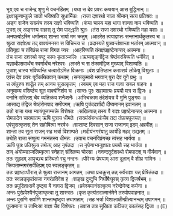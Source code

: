 

  
भूय;एव च राजेन्द्र शृणु मे वचनंहितम् ।यथा स देव प्रवरः कथयाम् आस बुद्धिमान्  ॥   
इक्ष्वाकूणाम्कुले जातो भविष्यति सुधार्मिकः ।राजा दशरथो नान्ना श्रीमान् सत्य प्रतिश्रवः  ॥   
अङ्ग राजेन सख्यंच तस्य राज्ञो भविष्यति ।कंया चास्य महा भागा शान्ता नाम भविष्यति  ॥   
पुत्रस् त्व् अङ्गस्य राज्ञस् तु रोम पाद;इति श्रुतः ।तंस राजा दशरथो गमिष्यति महा यशाः  ॥   
अनपत्योऽस्मि धर्मात्मञ् शान्ता भार्या मम क्रतुम् ।आहरेत त्वयाज्ञप्तः सन्तानार्थंकुलस्य च  ॥   
श्रुत्वा राज्ञोऽथ तद् वाक्यंमनसा स विचिन्त्य च ।प्रदास्यते पुत्रवन्तंशान्ता भर्तारम् आत्मवान्  ॥   
प्रतिगृह्य च तंविप्रंस राजा विगत ज्वरः ।आहरिष्यति तंयज्ञंप्रहृष्टेनान्तर् आत्मना  ॥   
तंच राजा दशरथो यष्टु कामः कृताञ्जलिः ।ऋष्यशृङ्गंद्विज श्रेष्ठंवरयिष्यति धर्मवित्  ॥   
यज्ञार्थंप्रसवार्थंच स्वर्गार्थंच नरेश्वरः ।लभते च स तंकामंद्विज मुख्याद् विशाम्पतिः  ॥   
पुत्राश् चास्य भविष्यन्ति चत्वारोऽमित विक्रमाः ।वंश प्रतिष्ठान कराःसर्व लोकेषु विश्रुताः  ॥   
एवंस देव प्रवरः पूर्वंकथितवान् कथाम् ।सनत्कुमारो भगवान् पुरा देव युगे प्रभुः  ॥   
स त्वंपुरुष शार्दूल तम् आनय सुसत्कृतम् ।स्वयम् एव महा राज गत्वा सबल वाहनः  ॥   
अनुमाम्य वसिष्ठंच सूत वाक्यंनिशंय च ।सान्तः पुरः सहामात्यः प्रययौ यत्र स द्विजः  ॥   
वनानि सरितश् चैव व्यतिक्रंय शनैःशनैः ।अभिचक्राम तंदेशंयत्र वै मुनि पुङ्गवः  ॥   
आसाद्य तंद्विज श्रेष्ठंरोमपाद समीपगम् ।ऋषि पुत्रंददर्शादौ दीप्यमानम् इवानलम्  ॥   
ततो राजा यथा म्यायंपूजाम्चक्रे विशेषतः ।सखित्वात् तस्य वै राज्ञः प्रहृष्टेनान्तर् आत्मना  ॥   
रोमपादेन चाख्यातम् ऋषि पुत्राय धीमते ।सख्यंसंबन्धकंचैव तदा तंप्रत्यपूजयत्  ॥   
एवंसुसत्कृतस् तेन सहोषित्वा नरर्षभः ।सप्ताष्ट दिवसान् राजा राजानम् इदम् अब्रवीत्  ॥   
शान्ता तव सुता राजन् सह भर्त्रा विशाम्पते ।मदीयंनगरंयातु कार्यंहि महद् उद्यतम्  ॥   
तथेति राजा संश्रुत्य गमनंतस्य धीमतः ।उवाच वचनंविप्रंगच्छ त्वंसह भार्यया  ॥   
ऋषि पुत्रः प्रतिश्रुत्य तथेत्य् आह नृपंतदा ।स नृपेणाभ्यनुज्ञातः प्रययौ सह भार्यया  ॥   
ताव् अंयोम्याञ्जलिम्कृत्वा स्नेहात् संश्लिष्य चोरसा ।ननन्दतुर्दशरथो रोमपादश् च वीर्यवान्  ॥   
ततः सुहृदम् आपृच्छ्य प्रस्थितो रघु नन्दनः ।पौरेभ्यः प्रेषयाम् आस दूतान् वै शीघ्र गामिनः ।क्रियताम्नगरंसर्वंक्षिप्रम् एव स्वलङ्कृतम्  ॥   
ततः प्रहृष्टाःपौरास् ते श्रुत्वा राजानम् आगतम् ।तथा प्रचक्रुस् तत् सर्वंराज्ञा यत् प्रेषितंतदा  ॥   
ततः स्वलङ्कृतंराजा नगरंप्रविवेश ह ।शङ्ख दुन्दुभि निर्घोषैःपुरस् कृत्य द्विजर्षभम्  ॥   
ततः प्रमुदिताःसर्वे दृष्ट्वा वै नागरा द्विजम् ।प्रवेश्यमानंसत्कृत्य नरेन्द्रेणेन्द्र कर्मणा  ॥   
अन्तः पुरंप्रवेश्यैनंपूजाम्कृत्वा तु शास्त्रतः ।कृत कृत्यंतदात्मानंमेने तस्योपवाहनात्  ॥   
अन्तः पुराणि सर्वाणि शान्ताम्दृष्ट्वा तथागताम् ।सह भर्त्रा विशालाक्षीम्प्रीत्यानन्दम् उपागमन्  ॥   
पूज्यमाना च ताभिःसा राज्ञा चैव विशेषतः ।उवास तत्र सुखिता कञ्चित् कालंसह द्विजा  ॥ (E)  
